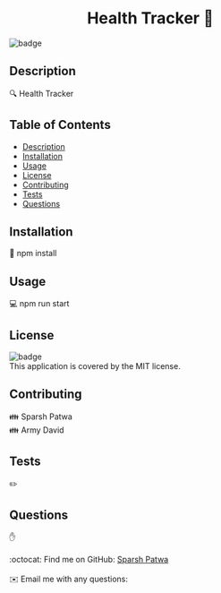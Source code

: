 
<h1 align="center">Health Tracker 👋</h1>

![badge](https://img.shields.io/badge/license-MIT-brightgreen)<br />

## Description
🔍 Health Tracker

## Table of Contents
- [Description](#description)
- [Installation](#installation)
- [Usage](#usage)
- [License](#license)
- [Contributing](#contributing)
- [Tests](#tests)
- [Questions](#questions)

## Installation
💾 npm install  

## Usage
💻 npm run start  

## License
![badge](https://img.shields.io/badge/license-MIT-brightgreen)
<br />
This application is covered by the MIT license. 

## Contributing
👪 Sparsh Patwa  
👪 Army David  

## Tests
✏️ 

## Questions
✋ <br />
<br />
:octocat: Find me on GitHub: [Sparsh Patwa](https://github.com/SparshPatwa)<br />
<br />
✉️ Email me with any questions: <br /><br />
